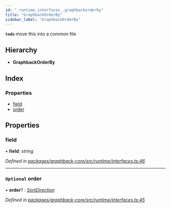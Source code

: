 ```yaml
---
id: "_runtime_interfaces_.graphbackorderby"
title: "GraphbackOrderBy"
sidebar_label: "GraphbackOrderBy"
---
```


**`todo`** move this into a common file

## Hierarchy

* **GraphbackOrderBy**

## Index

### Properties

* [field](_runtime_interfaces_.graphbackorderby.md#field)
* [order](_runtime_interfaces_.graphbackorderby.md#optional-order)

## Properties

###  field

• **field**: *string*

*Defined in [packages/graphback-core/src/runtime/interfaces.ts:46](https://github.com/aerogear/graphback/blob/b39280e7/packages/graphback-core/src/runtime/interfaces.ts#L46)*

___

### `Optional` order

• **order**? : *[SortDirection](../modules/_runtime_interfaces_.md#sortdirection)*

*Defined in [packages/graphback-core/src/runtime/interfaces.ts:45](https://github.com/aerogear/graphback/blob/b39280e7/packages/graphback-core/src/runtime/interfaces.ts#L45)*
